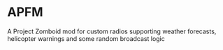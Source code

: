 # APFM
A Project Zomboid mod for custom radios supporting weather forecasts, helicopter warnings and some random broadcast logic
